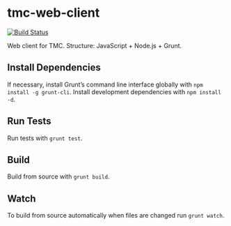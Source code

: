# tmc-web-client

[![Build Status](https://travis-ci.org/kesapojat/tmc-web-client.png?branch=master)](https://travis-ci.org/kesapojat/tmc-web-client)

Web client for TMC. Structure: JavaScript + Node.js + Grunt.

## Install Dependencies

If necessary, install Grunt’s command line interface globally with `npm install -g grunt-cli`. Install development dependencies with `npm install -d`.

## Run Tests

Run tests with `grunt test`.

## Build

Build from source with `grunt build`.

## Watch

To build from source automatically when files are changed run `grunt watch`.
